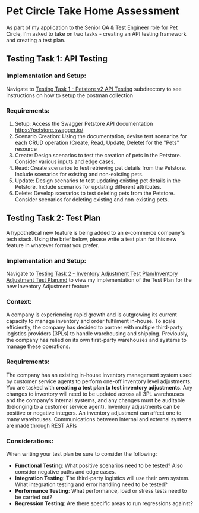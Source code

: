 # Pet Circle Take Home Assessment

As part of my application to the Senior QA & Test Engineer role for Pet Circle, I'm asked to take on two tasks - creating an API testing framework and creating a test plan.

## Testing Task 1: API Testing

### Implementation and Setup:

Navigate to [Testing Task 1 - Petstore v2 API Testing](/Testing%20Task%201%20-%20Petstore%20v2%20API%20Testing/) subdirectory to see instructions on how to setup the postman collection

### Requirements:

1. Setup: Access the Swagger Petstore API documentation https://petstore.swagger.io/
2. Scenario Creation: Using the documentation, devise test scenarios for each CRUD
   operation (Create, Read, Update, Delete) for the "Pets" resource
3. Create: Design scenarios to test the creation of pets in the Petstore. Consider
   various inputs and edge cases.
4. Read: Create scenarios to test retrieving pet details from the Petstore. Include
   scenarios for existing and non-existing pets.
5. Update: Design scenarios to test updating existing pet details in the Petstore. Include
   scenarios for updating different attributes.
6. Delete: Develop scenarios to test deleting pets from the Petstore. Consider
   scenarios for deleting existing and non-existing pets.

## Testing Task 2: Test Plan

A hypothetical new feature is being added to an e-commerce company's tech stack. Using
the brief below, please write a test plan for this new feature in whatever format you prefer.

### Implementation and Setup:

Navigate to [Testing Task 2 - Inventory Adjustment Test Plan/Inventory Adjustment Test Plan.md](/Testing%20Task%202%20-%20Inventory%20Adjustment%20Test%20Plan/Inventory%20Adjustment%20Test%20Plan.md) to view my implementation of the Test Plan for the new Inventory Adjustment feature

### Context:

A company is experiencing rapid growth and is outgrowing its current capacity to manage
inventory and order fulfilment in-house. To scale efficiently, the company has decided to
partner with multiple third-party logistics providers (3PLs) to handle warehousing and
shipping. Previously, the company has relied on its own first-party warehouses and systems
to manage these operations.

### Requirements:

The company has an existing in-house inventory management system used by customer
service agents to perform one-off inventory level adjustments. You are tasked with **creating
a test plan to test inventory adjustments**. Any changes to inventory will need to be
updated across all 3PL warehouses and the company's internal systems, and any changes
must be auditable (belonging to a customer service agent). Inventory adjustments can be
positive or negative integers. An inventory adjustment can affect one to many warehouses.
Communications between internal and external systems are made through REST APIs

### Considerations:

When writing your test plan be sure to consider the following:

- **Functional Testing**: What positive scenarios need to be tested? Also consider
  negative paths and edge cases.
- **Integration Testing**: The third-party logistics will use their own system. What
  integration testing and error handling need to be tested?
- **Performance Testing**: What performance, load or stress tests need to be carried
  out?
- **Regression Testing**: Are there specific areas to run regressions against?

